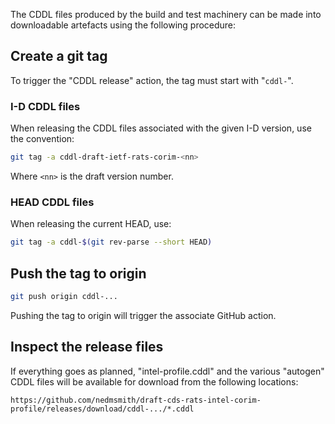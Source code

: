 The CDDL files produced by the build and test machinery can be made into downloadable artefacts using the following procedure:

## Create a git tag

To trigger the "CDDL release" action, the tag must start with "`cddl-`".

### I-D CDDL files

When releasing the CDDL files associated with the given I-D version, use the convention:

```sh
git tag -a cddl-draft-ietf-rats-corim-<nn>
```

Where `<nn>` is the draft version number.

### HEAD CDDL files

When releasing the current HEAD, use:

```sh
git tag -a cddl-$(git rev-parse --short HEAD)
```

## Push the tag to origin

```sh
git push origin cddl-...
```

Pushing the tag to origin will trigger the associate GitHub action.

## Inspect the release files

If everything goes as planned, "intel-profile.cddl" and the various "autogen" CDDL files will be available for download from the following locations:
```
https://github.com/nedmsmith/draft-cds-rats-intel-corim-profile/releases/download/cddl-.../*.cddl
```